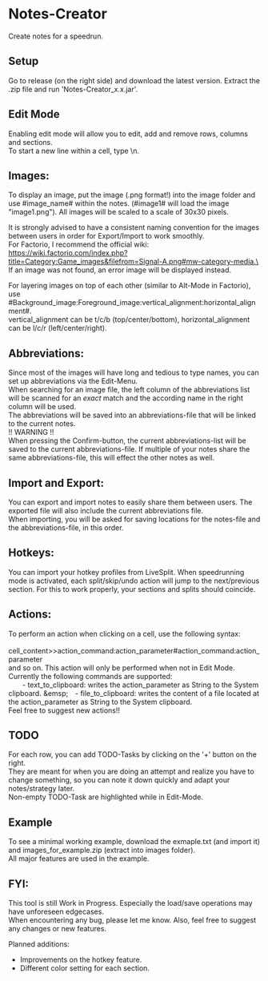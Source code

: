 # Notes-Creator

Create notes for a speedrun.

## Setup
Go to release (on the right side) and download the latest version. Extract the .zip file and run 'Notes-Creator_x.x.jar'.

## Edit Mode
Enabling edit mode will allow you to edit, add and remove rows, columns and sections.\
To start a new line within a cell, type \n.

## Images:
To display an image, put the image (.png format!) into the image folder and use #image_name# within the notes. (#image1# will load the image "image1.png").
All images will be scaled to a scale of 30x30 pixels.

It is strongly advised to have a consistent naming convention for the images between users in order for Export/Import to work smoothly.\
For Factorio, I recommend the official wiki: https://wiki.factorio.com/index.php?title=Category:Game_images&filefrom=Signal-A.png#mw-category-media.\
If an image was not found, an error image will be displayed instead.

For layering images on top of each other (similar to Alt-Mode in Factorio), use #Background_image:Foreground_image:vertical_alignment:horizontal_alignment#.\
vertical_alignment can be t/c/b (top/center/bottom), horizontal_alignment can be l/c/r (left/center/right).

## Abbreviations:
Since most of the images will have long and tedious to type names, you can set up abbreviations via the Edit-Menu.\
When searching for an image file, the left column of the abbreviations list will be scanned for an _exact_ match and the according name in the right column will be used.\
The abbreviations will be saved into an abbreviations-file that will be linked to the current notes.\
!! WARNING !!\
When pressing the Confirm-button, the current abbreviations-list will be saved to the current abbreviations-file.
If multiple of your notes share the same abbreviations-file, this will effect the other notes as well. 

## Import and Export:
You can export and import notes to easily share them between users.
The exported file will also include the current abbreviations file.\
When importing, you will be asked for saving locations for the notes-file and the abbreviations-file, in this order.

## Hotkeys:
You can import your hotkey profiles from LiveSplit.
When speedrunning mode is activated, each split/skip/undo action will jump to the next/previous section.
For this to work properly, your sections and splits should coincide.

## Actions:
To perform an action when clicking on a cell, use the following syntax:\
&emsp;&emsp;cell_content>>action_command:action_parameter#action_command:action_parameter\
and so on.
This action will only be performed when not in Edit Mode.\
Currently the following commands are supported:\
&emsp;&emsp;- text_to_clipboard: writes the action_parameter as String to the System clipboard.
\&emsp;&emsp;- file_to_clipboard: writes the content of a file located at the action_parameter as String to the System clipboard.\
Feel free to suggest new actions!!

## TODO
For each row, you can add TODO-Tasks by clicking on the '+' button on the right.\
They are meant for when you are doing an attempt and realize you have to change something, so you can note it down quickly and adapt your notes/strategy later.\
Non-empty TODO-Task are highlighted while in Edit-Mode.

## Example
To see a minimal working example, download the exmaple.txt (and import it) and images_for_example.zip (extract into images folder).\
All major features are used in the example.

## FYI:
This tool is still Work in Progress.
Especially the load/save operations may have unforeseen edgecases.\
When encountering any bug, please let me know.
Also, feel free to suggest any changes or new features.

Planned additions:
 - Improvements on the hotkey feature.
 - Different color setting for each section.
